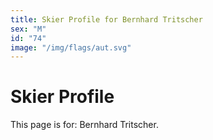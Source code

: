 ```yaml
---
title: Skier Profile for Bernhard Tritscher
sex: "M"
id: "74"
image: "/img/flags/aut.svg" 
---
```


# Skier Profile

This page is for: Bernhard Tritscher.
    
